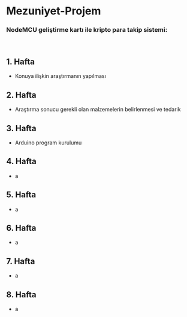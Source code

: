 # Mezuniyet-Projem
<h3>NodeMCU geliştirme kartı ile kripto para takip sistemi: </h3></br>
<h2>1. Hafta</h2>
<ul>
  <li>Konuya ilişkin araştırmanın yapılması</li>
</ul>

<h2>2. Hafta</h2>
<ul>
  <li>Araştırma sonucu gerekli olan malzemelerin belirlenmesi ve tedarik</li>
</ul>
<h2>3. Hafta</h2>
<ul>
  <li>Arduino program kurulumu</li>
</ul>
<h2>4. Hafta</h2>
<ul>
  <li>a</li>
</ul>
<h2>5. Hafta</h2>
<ul>
  <li>a</li>
</ul>
<h2>6. Hafta</h2>
<ul>
  <li>a</li>
</ul>
<h2>7. Hafta</h2>
<ul>
  <li>a</li>
</ul>
<h2>8. Hafta</h2>
<ul>
  <li>a</li>
</ul>
